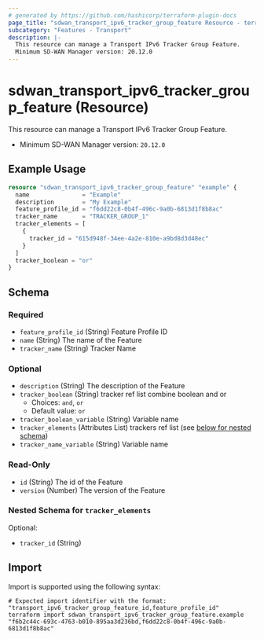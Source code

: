 ```yaml
---
# generated by https://github.com/hashicorp/terraform-plugin-docs
page_title: "sdwan_transport_ipv6_tracker_group_feature Resource - terraform-provider-sdwan"
subcategory: "Features - Transport"
description: |-
  This resource can manage a Transport IPv6 Tracker Group Feature.
  Minimum SD-WAN Manager version: 20.12.0
---
```


# sdwan_transport_ipv6_tracker_group_feature (Resource)

This resource can manage a Transport IPv6 Tracker Group Feature.
  - Minimum SD-WAN Manager version: `20.12.0`

## Example Usage

```terraform
resource "sdwan_transport_ipv6_tracker_group_feature" "example" {
  name               = "Example"
  description        = "My Example"
  feature_profile_id = "f6dd22c8-0b4f-496c-9a0b-6813d1f8b8ac"
  tracker_name       = "TRACKER_GROUP_1"
  tracker_elements = [
    {
      tracker_id = "615d948f-34ee-4a2e-810e-a9bd8d3d48ec"
    }
  ]
  tracker_boolean = "or"
}
```

<!-- schema generated by tfplugindocs -->
## Schema

### Required

- `feature_profile_id` (String) Feature Profile ID
- `name` (String) The name of the Feature
- `tracker_name` (String) Tracker Name

### Optional

- `description` (String) The description of the Feature
- `tracker_boolean` (String) tracker ref list combine boolean and or
  - Choices: `and`, `or`
  - Default value: `or`
- `tracker_boolean_variable` (String) Variable name
- `tracker_elements` (Attributes List) trackers ref list (see [below for nested schema](#nestedatt--tracker_elements))
- `tracker_name_variable` (String) Variable name

### Read-Only

- `id` (String) The id of the Feature
- `version` (Number) The version of the Feature

<a id="nestedatt--tracker_elements"></a>
### Nested Schema for `tracker_elements`

Optional:

- `tracker_id` (String)

## Import

Import is supported using the following syntax:

```shell
# Expected import identifier with the format: "transport_ipv6_tracker_group_feature_id,feature_profile_id"
terraform import sdwan_transport_ipv6_tracker_group_feature.example "f6b2c44c-693c-4763-b010-895aa3d236bd,f6dd22c8-0b4f-496c-9a0b-6813d1f8b8ac"
```
